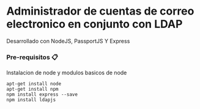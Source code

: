  # Administrador de cuentas de correo electronico en conjunto con LDAP

Desarrollado con NodeJS, PassportJS Y Express 

### Pre-requisitos 📋

Instalacion de node y modulos basicos de node

```
apt-get install node
apt-get install npm
npm install express --save
npm install ldapjs
```
